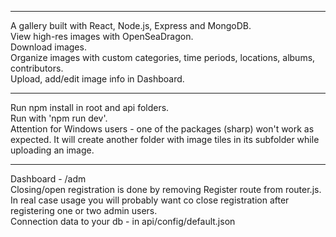 *************************************
A gallery built with React, Node.js, Express and MongoDB.<br />
View high-res images with OpenSeaDragon.<br />
Download images.<br />
Organize images with custom categories, time periods, locations, albums, contributors.<br />
Upload, add/edit image info in Dashboard.
*************************************

Run npm install in root and api folders.<br />
Run with 'npm run dev'.<br />
Attention for Windows users - one of the packages (sharp) won't work as expected. It will create another folder with image tiles in its subfolder while uploading an image.

***********************************
Dashboard - /adm <br />
Closing/open registration is done by removing Register route from router.js. In real case usage you will probably want co close registration after registering one or two admin users.<br />
Connection data to your db - in api/config/default.json
